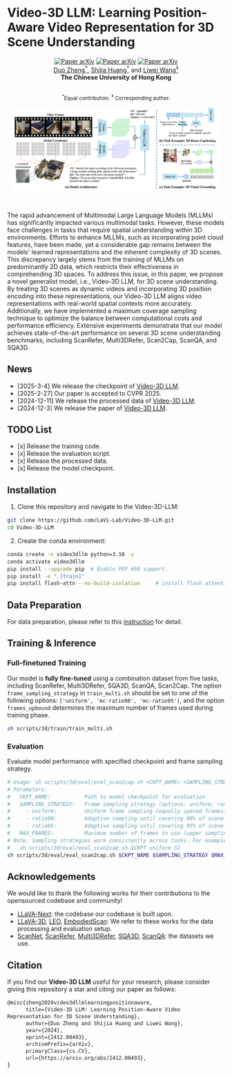 # Video-3D LLM: Learning Position-Aware Video Representation for 3D Scene Understanding

<div align="center" margin-bottom="3em">
    <a href="https://arxiv.org/abs/2412.00493" target="_blank">
    <img src="https://img.shields.io/badge/Video--3D_LLM-ArXiv-red" alt="Paper arXiv"></a>
    <a href="https://huggingface.co/datasets/zd11024/Video-3D-LLM_data" target="_blank">
    <img src="https://img.shields.io/badge/Video--3D_LLM-data-blue" alt="Paper arXiv"></a>
    <a href="https://huggingface.co/zd11024/Video3D-LLM-LLaVA-Qwen-Uniform-32" target="_blank">
    <img src="https://img.shields.io/badge/Video--3D_LLM-model-orange" alt="Paper arXiv"></a>
</div>

<div align="center" margin-bottom="3em">
<a target="_blank" href="https://github.com/zd11024">Duo Zheng<sup>*</sup></a>,
<a target="_blank" href="https://sega-hsj.github.io/">Shijia Huang<sup>*</sup></a> and
<a target="_blank" href="https://lwwangcse.github.io/">Liwei Wang<sup>&ddagger;</sup></a>

<br>
<strong>
The Chinese University of Hong Kong<br>
</strong>
<br>
<p style="font-size: 12px;"><sup>*</sup>Equal contribution.
<sup>&ddagger;</sup> Corresponding author.</p>
</div>


<p align="center">
    <img src="assets/video3dllm.png" width="95%"><br>
</p>
&nbsp;

The rapid advancement of Multimodal Large Language Models (MLLMs) has significantly impacted various multimodal tasks. However, these models face challenges in tasks that require spatial understanding within 3D environments. Efforts to enhance MLLMs, such as incorporating point cloud features, have been made, yet a considerable gap remains between the models' learned representations and the inherent complexity of 3D scenes. This discrepancy largely stems from the training of MLLMs on predominantly 2D data, which restricts their effectiveness in comprehending 3D spaces. 
To address this issue, in this paper, we propose a novel generalist model, i.e., Video-3D LLM, for 3D scene understanding. By treating 3D scenes as dynamic videos and incorporating 3D position encoding into these representations, our Video-3D LLM aligns video representations with real-world spatial contexts more accurately. Additionally, we have implemented a maximum coverage sampling technique to optimize the balance between computational costs and performance efficiency. Extensive experiments demonstrate that our model achieves state-of-the-art performance on several 3D scene understanding benchmarks, including ScanRefer, Multi3DRefer, Scan2Cap, ScanQA, and SQA3D.

## News
- [2025-3-4] We release the checkpoint of [Video-3D LLM](https://huggingface.co/zd11024/Video3D-LLM-LLaVA-Qwen-Uniform-32).
- [2025-2-27] Our paper is accepted to CVPR 2025.
- [2024-12-11] We release the processed data of [Video-3D LLM](https://huggingface.co/datasets/zd11024/Video-3D-LLM_data).
- [2024-12-3] We release the paper of [Video-3D LLM](https://arxiv.org/abs/2412.00493).

## TODO List

- \[x\] Release the training code.
- \[x\] Release the evaluation script.
- \[x\] Release the processed data.
- \[x\] Release the model checkpoint.

## Installation
1. Clone this repository and navigate to the Video-3D-LLM:
```bash
git clone https://github.com/LaVi-Lab/Video-3D-LLM.git
cd Video-3D-LLM
```

2. Create the conda environment:
```bash
conda create -n video3dllm python=3.10 -y
conda activate video3dllm
pip install --upgrade pip  # Enable PEP 660 support.
pip install -e ".[train]"
pip install flash-attn --no-build-isolation     # install flash attention
```

## Data Preparation
For data preparation, please refer to this [instruction](scripts/3d/preprocessing/README.md) for detail.

## Training & Inference
### Full-finetuned Training
Our model is **fully fine-tuned** using a combination dataset from five tasks, including ScanRefer, Multi3DRefer, SQA3D, ScanQA, Scan2Cap.
The option `frame_sampling_strategy` in `train_multi.sh` should be set to one of the following options: `['uniform', 'mc-ratio90', 'mc-ratio95']`, and the option `frames_upbound` determines the maximum number of frames used during training phase.
```bash
sh scripts/3d/train/train_multi.sh
```

### Evaluation
Evaluate model performance with specified checkpoint and frame sampling strategy.
```bash
# Usage: sh scripts/3d/eval/eval_scan2cap.sh <CKPT_NAME> <SAMPLING_STRATEGY> <MAX_FRAMES>
# Parameters:
#   CKPT_NAME:           Path to model checkpoint for evaluation
#   SAMPLING_STRATEGY:   Frame sampling strategy (options: uniform, ratio90, ratio95)
#     - uniform:         Uniform frame sampling (equally spaced frames)
#     - ratio90:         Adaptive sampling until covering 90% of scene voxels
#     - ratio95:         Adaptive sampling until covering 95% of scene voxels
#   MAX_FRAMES:          Maximum number of frames to use (upper sampling limit)
# Note: Sampling strategies work consistently across tasks. For example:
#   sh scripts/3d/eval/eval_scan2cap.sh $CKPT uniform 32
sh scripts/3d/eval/eval_scan2cap.sh $CKPT_NAME $SAMPLING_STRATEGY $MAX_FRAMES   
```


## Acknowledgements
We would like to thank the following works for their contributions to the opensourced codebase and community!
* [LLaVA-Next](https://github.com/LLaVA-VL/LLaVA-NeXT/tree/main): the codebase our codebase is built upon.
* [LLaVA-3D](https://github.com/ZCMax/LLaVA-3D), [LEO](https://github.com/embodied-generalist/embodied-generalist), [EmbodiedScan](https://github.com/OpenRobotLab/EmbodiedScan): We refer to these works for the data processing and evaluation setup.
* [ScanNet](https://github.com/ScanNet/ScanNet), [ScanRefer](https://github.com/daveredrum/ScanRefer), [Multi3DRefer](https://github.com/3dlg-hcvc/M3DRef-CLIP), [SQA3D](https://github.com/SilongYong/SQA3D), [ScanQA](https://github.com/ATR-DBI/ScanQA): the datasets we use.


## Citation
If you find our **Video-3D LLM** useful for your research, please consider giving this repository a star and citing our paper as follows:
```
@misc{zheng2024video3dllmlearningpositionaware,
      title={Video-3D LLM: Learning Position-Aware Video Representation for 3D Scene Understanding}, 
      author={Duo Zheng and Shijia Huang and Liwei Wang},
      year={2024},
      eprint={2412.00493},
      archivePrefix={arXiv},
      primaryClass={cs.CV},
      url={https://arxiv.org/abs/2412.00493}, 
}
```
